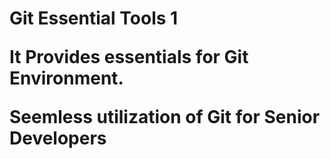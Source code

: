 <h1>Git Essential Tools 1</d67>

<p>It Provides essentials for Git Environment.</p>

<p>Seemless utilization of Git for Senior Developers </p>
